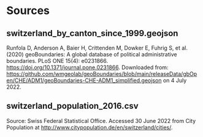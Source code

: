 # Sources

## switzerland_by_canton_since_1999.geojson
Runfola D, Anderson A, Baier H, Crittenden M, Dowker E, Fuhrig S, et al. (2020) 
geoBoundaries: A global database of political administrative boundaries. 
PLoS ONE 15(4): e0231866. https://doi.org/10.1371/journal.pone.0231866.
Downloaded from: https://github.com/wmgeolab/geoBoundaries/blob/main/releaseData/gbOpen/CHE/ADM1/geoBoundaries-CHE-ADM1_simplified.geojson on 4 July 2022.

## switzerland_population_2016.csv
Source: Swiss Federal Statistical Office. Accessed 30 June 2022 from City Population at http://www.citypopulation.de/en/switzerland/cities/.




